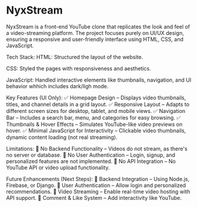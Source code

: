 # NyxStream
NyxStream is a front-end YouTube clone that replicates the look and feel of a video-streaming platform. The project focuses purely on UI/UX design, ensuring a responsive and user-friendly interface using HTML, CSS, and JavaScript.

Tech Stack:
HTML: Structured the layout of the website.

CSS: Styled the pages with responsiveness and aesthetics.

JavaScript: Handled interactive elements like thumbnails, navigation, and UI behavior whhich includes dark/ligh mode.

Key Features (UI Only):
✅ Homepage Design – Displays video thumbnails, titles, and channel details in a grid layout.
✅ Responsive Layout – Adapts to different screen sizes for desktop, tablet, and mobile views.
✅ Navigation Bar – Includes a search bar, menu, and categories for easy browsing.
✅ Thumbnails & Hover Effects – Simulates YouTube-like video previews on hover.
✅ Minimal JavaScript for Interactivity – Clickable video thumbnails, dynamic content loading (not real streaming).

Limitations:
🚫 No Backend Functionality – Videos do not stream, as there's no server or database.
🚫 No User Authentication – Login, signup, and personalized features are not implemented.
🚫 No API Integration – No YouTube API or video upload functionality.

Future Enhancements (Next Steps):
🔹 Backend Integration – Using Node.js, Firebase, or Django.
🔹 User Authentication – Allow login and personalized recommendations.
🔹 Video Streaming – Enable real-time video hosting with API support.
🔹 Comment & Like System – Add interactivity like YouTube.
